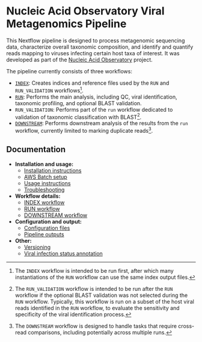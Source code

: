 # Nucleic Acid Observatory Viral Metagenomics Pipeline

This Nextflow pipeline is designed to process metagenomic sequencing data, characterize overall taxonomic composition, and identify and quantify reads mapping to viruses infecting certain host taxa of interest. It was developed as part of the [Nucleic Acid Observatory](https://naobservatory.org/) project.

The pipeline currently consists of three workflows:

- [`INDEX`](./docs/index.md): Creates indices and reference files used by the `RUN` and `RUN_VALIDATION` workflows[^1].
- [`RUN`](./docs/run.md): Performs the main analysis, including QC, viral identification, taxonomic profiling, and optional BLAST validation.
- `RUN_VALIDATION`: Performs part of the `run` workflow dedicated to validation of taxonomic classification with BLAST[^2].
- [`DOWNSTREAM`](./docs/downstream.md): Performs downstream analysis of the results from the `run` workflow, currently limited to marking duplicate reads[^3].

[^1]: The `INDEX` workflow is intended to be run first, after which many instantiations of the `RUN` workflow can use the same index output files. 
[^2]: The `RUN_VALIDATION` workflow is intended to be run after the `RUN` workflow if the optional BLAST validation was not selected during the `RUN` workflow. Typically, this workflow is run on a subset of the host viral reads identified in the `RUN` workflow, to evaluate the sensitivity and specificity of the viral identification process.
[^3]: The `DOWNSTREAM` workflow is designed to handle tasks that require cross-read comparisons, including potentially across multiple runs.

## Documentation

- **Installation and usage:**
    - [Installation instructions](docs/installation.md)
    - [AWS Batch setup](docs/batch.md)
    - [Usage instructions](docs/usage.md)
    - [Troubleshooting](docs/troubleshooting.md)
- **Workflow details:**
    - [INDEX workflow](docs/index.md)
    - [RUN workflow](docs/run.md)
    - [DOWNSTREAM workflow](docs/downstream.md)
- **Configuration and output:**
    - [Configuration files](docs/config.md)
    - [Pipeline outputs](docs/output.md)
- **Other:**
    - [Versioning](docs/versioning.md)
    - [Viral infection status annotation](docs/annotation.md)
